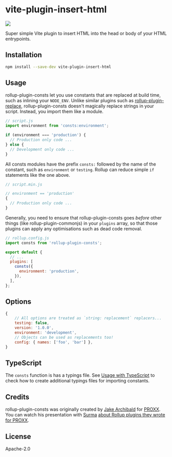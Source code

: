 # vite-plugin-insert-html

[![](https://img.shields.io/npm/v/vite-plugin-insert-html.svg?style=flat)](https://www.npmjs.com/package/vite-plugin-insert-html)

Super simple Vite plugin to insert HTML into the head or body of your HTML entrypoints.

## Installation

```bash
npm install --save-dev vite-plugin-insert-html
```

## Usage

rollup-plugin-consts let you use constants that are replaced at build time, such
as inlining your `NODE_ENV`. Unlike similar plugins such as
[rollup-plugin-replace](https://github.com/rollup/rollup-plugin-replace),
rollup-plugin-consts doesn't magically replace strings in your script. Instead,
you import them like a module.

```js
// script.js
import environment from 'consts:environment';

if (environment === 'production') {
  // Production only code ...
} else {
  // Development only code ...
}
```

All consts modules have the prefix `consts:` followed by the name of the
constant, such as `environment` or `testing`. Rollup can reduce simple `if`
statements like the one above.

```js
// script.min.js

// environment == 'production'
{
  // Production only code ...
}
```

Generally, you need to ensure that rollup-plugin-consts goes _before_ other
things (like rollup-plugin-commonjs) in your `plugins` array, so that those
plugins can apply any optimisations such as dead code removal.

```js
// rollup.config.js
import consts from 'rollup-plugin-consts';

export default {
  // ...
  plugins: [
    consts({
      environment: 'production',
    }),
  ],
};
```

## Options

```js
{
    // All options are treated as `string: replacement` replacers...
    testing: false,
    version: '1.0.0',
    environment: 'development',
    // Objects can be used as replacements too!
    config: { names: ['foo', 'bar'] },
}
```

## TypeScript

The `consts` function is has a typings file. See
[Usage with TypeScript](https://github.com/NotWoods/rollup-plugin-consts/wiki/Usage-with-TypeScript)
to check how to create additional typings files for importing constants.

## Credits

rollup-plugin-consts was originally created by
[Jake Archibald](https://github.com/jakearchibald/) for
[PROXX](https://github.com/GoogleChromeLabs/proxx). You can watch his
presentation with [Surma](https://github.com/surma/)
[about Rollup plugins they wrote for PROXX](https://youtu.be/TsTt7Tja30Q).

## License

Apache-2.0
